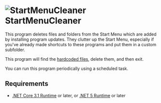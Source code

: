 ![StartMenuCleaner](https://github.com/Aldaviva/StartMenuCleaner/raw/master/StartMenuCleaner/startmenu.ico) StartMenuCleaner
===

This program deletes files and folders from the Start Menu which are added by installing program updates. They clutter up the Start Menu, especially if you've already made shortcuts to these programs and put them in a custom subfolder.

This program will find the [hardcoded files](https://github.com/Aldaviva/StartMenuCleaner/blob/master/StartMenuCleaner/FilesToDelete.cs), delete them, and then exit.

You can run this program periodically using a scheduled task.

## Requirements
- [.NET Core 3.1 Runtime](https://dotnet.microsoft.com/download/dotnet/3.1) or later, or [.NET 5 Runtime](https://dotnet.microsoft.com/download/dotnet/5.0) or later